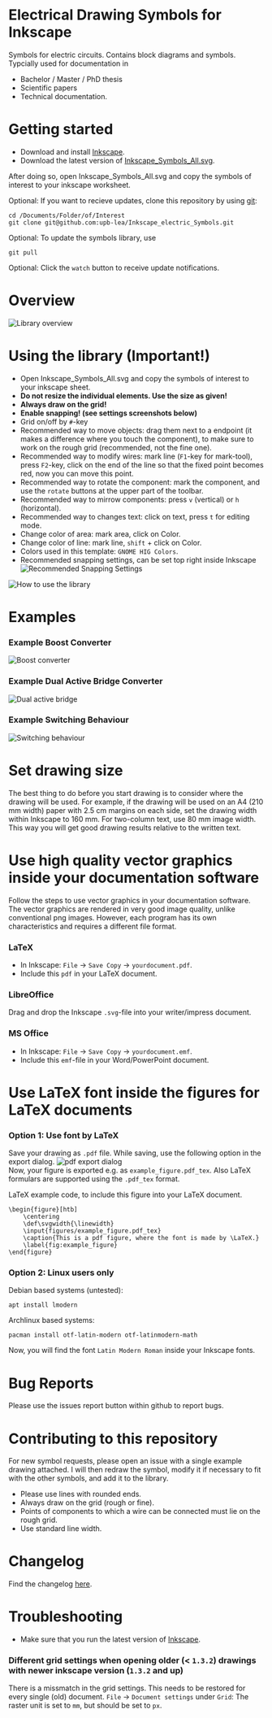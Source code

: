 # Electrical Drawing Symbols for Inkscape
Symbols for electric circuits. Contains block diagrams and symbols. Typcially used for documentation in
 * Bachelor / Master / PhD thesis
 * Scientific papers
 * Technical documentation.
# Getting started
 * Download and install [Inkscape](https://inkscape.org/).
 * Download the latest version of [Inkscape_Symbols_All.svg](https://github.com/upb-lea/Inkscape_electric_Symbols/blob/master/Inkscape_Symbols_All.svg).

After doing so, open Inkscape_Symbols_All.svg and copy the symbols of interest to your inkscape worksheet.

Optional: If you want to recieve updates, clone this repository by using [git](https://git-scm.com/):
```
cd /Documents/Folder/of/Interest   
git clone git@github.com:upb-lea/Inkscape_electric_Symbols.git
```
Optional: To update the symbols library, use
```
git pull
```
Optional: Click the `watch` button to receive update notifications.

# Overview
![Library overview](/Sources/Overview.png)

# Using the library (Important!)
* Open Inkscape_Symbols_All.svg and copy the symbols of interest to your inkscape sheet.
* __Do not resize the individual elements. Use the size as given!__     
* __Always draw on the grid!__
* __Enable snapping! (see settings screenshots below)__     
* Grid on/off by `#`-key
* Recommended way to move objects: drag them next to a endpoint (it makes a difference where you touch the component), to make sure to work on the rough grid (recommended, not the fine one).
* Recommended way to modify wires: mark line (`F1`-key for mark-tool), press `F2`-key, click on the end of the line so that the fixed point becomes red, now you can move this point.     
* Recommended way to rotate the component: mark the component, and use the `rotate` buttons at the upper part of the toolbar.      
* Recommended way to mirrow components: press `v` (vertical) or `h` (horizontal).
* Recommended way to changes text: click on text, press `t` for editing mode.
* Change color of area: mark area, click on Color.
* Change color of line: mark line, `shift` + click on Color.
* Colors used in this template: `GNOME HIG Colors`.  
* Recommended snapping settings, can be set top right inside Inkscape       
![Recommended Snapping Settings](/Sources/snapping_settings.png)

![How to use the library](/Sources/Using_Symbols.gif)


# Examples
### Example Boost Converter
![Boost converter](/Sources/Example_Boost_Converter2.png)
### Example Dual Active Bridge Converter
![Dual active bridge](/Sources/Example_DAB.png)
### Example Switching Behaviour
![Switching behaviour](/Sources/Example_Switching_behaviour.png)

# Set drawing size
The best thing to do before you start drawing is to consider where the drawing will be used. For example, if the drawing will be used on an A4 (210 mm width) paper with 2.5 cm margins on each side, set the drawing width within Inkscape to 160 mm. For two-column text, use 80 mm image width. This way you will get good drawing results relative to the written text. 

# Use high quality vector graphics inside your documentation software
Follow the steps to use vector graphics in your documentation software. The vector graphics are rendered in very good image quality, unlike conventional png images. However, each program has its own characteristics and requires a different file format. 
### LaTeX
 * In Inkscape: `File` -> `Save Copy` -> `yourdocument.pdf`. 
 * Include this `pdf` in your LaTeX document.

### LibreOffice
Drag and drop the Inkscape `.svg`-file into your writer/impress document.

### MS Office
 * In Inkscape: `File` -> `Save Copy` -> `yourdocument.emf`. 
 * Include this `emf`-file in your Word/PowerPoint document.

# Use LaTeX font inside the figures for LaTeX documents
### Option 1: Use font by LaTeX
Save your drawing as `.pdf` file. While saving, use the following option in the export dialog.
![pdf export dialog](/Sources/pdf_export_dialog.png)     
Now, your figure is exported e.g. as `example_figure.pdf_tex`. Also LaTeX formulars are supported using the `.pdf_tex` format.

LaTeX example code, to include this figure into your LaTeX document.
```
\begin{figure}[htb]
	\centering
	\def\svgwidth{\linewidth}
	\input{figures/example_figure.pdf_tex}
	\caption{This is a pdf figure, where the font is made by \LaTeX.}
	\label{fig:example_figure}
\end{figure}
```

### Option 2: Linux users only 
Debian based systems (untested):
```
apt install lmodern
``` 

Archlinux based systems:
```
pacman install otf-latin-modern otf-latinmodern-math
```
Now, you will find the font `Latin Modern Roman` inside your Inkscape fonts.


# Bug Reports
Please use the issues report button within github to report bugs.

# Contributing to this repository
For new symbol requests, please open an issue with a single example drawing attached. I will then redraw the symbol, modify it if necessary to fit with the other symbols, and add it to the library. 
* Please use lines with rounded ends.
* Always draw on the grid (rough or fine).
* Points of components to which a wire can be connected must lie on the rough grid.
* Use standard line width.

# Changelog
Find the changelog [here](https://github.com/upb-lea/Inkscape_electric_Symbols/blob/master/CHANGELOG.md).

# Troubleshooting
 * Make sure that you run the latest version of [Inkscape](https://inkscape.org/).
### Different grid settings when opening older (< `1.3.2`) drawings with newer inkscape version (`1.3.2` and up)
There is a missmatch in the grid settings. This needs to be restored for every single (old) document.
`File` -> `Document settings` under `Grid`: The raster unit is set to `mm`, but should be set to `px`.



